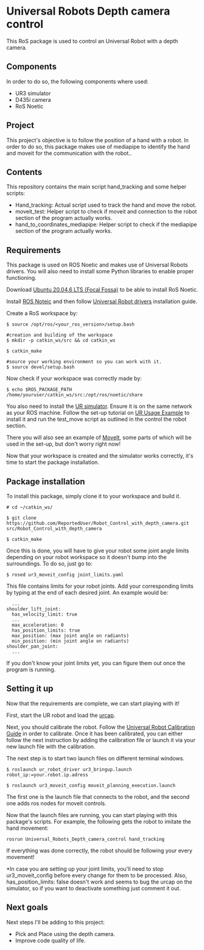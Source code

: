 # Universal Robots Depth camera control

This RoS package is used to control an Universal Robot with a depth camera.

## Components

In order to do so, the following components where used:

- UR3 simulator
- D435i camera
- RoS Noetic

## Project

This project's objective is to follow the position of a hand with a robot.
In order to do so, this package makes use of mediapipe to identify the hand and moveit for the communication with the robot..

## Contents
This repository contains the main script hand_tracking and some helper scripts:
- Hand_tracking: Actual script used to track the hand and move the robot.
- moveit_test: Helper script to check if moveit and connection to the robot section of the program actually works.
- hand_to_coordinates_mediapipe: Helper script to check if the mediapipe section of the program actually works.

## Requirements

This package is used on ROS Noetic and makes use of Universal Robots drivers. You will also need to install some Python libraries to enable proper functioning.

Download [Ubuntu 20.04.6 LTS (Focal Fossa)](https://releases.ubuntu.com/focal/) to be able to install RoS Noetic.

Install [ROS Noteic](http://wiki.ros.org/noetic/Installation/Ubuntu) and then follow [Universal Robot drivers](https://github.com/UniversalRobots/Universal_Robots_ROS_Driver/tree/master) installation guide.

Create a RoS workspace by:
```
$ source /opt/ros/<your_ros_version>/setup.bash

#creation and building of the workspace
$ mkdir -p catkin_ws/src && cd catkin_ws

$ catkin_make

#source your working environment so you can work with it.
$ source devel/setup.bash
```

Now check if your workspace was correctly made by:
```
$ echo $ROS_PACKAGE_PATH
/home/youruser/catkin_ws/src:/opt/ros/noetic/share
```

You also need to install the [UR simulator](https://www.universal-robots.com/download/?filters[]=98759&query=). Ensure it is on the same network as your ROS machine. Follow the set-up tutorial on [UR Usage Example](https://github.com/UniversalRobots/Universal_Robots_ROS_Driver/blob/master/ur_robot_driver/doc/usage_example.md) to install it and run the test_move script as outlined in the control the robot section.

There you will also see an example of [MoveIt](https://moveit.ros.org/), some parts of which will be used in the set-up, but don't worry right now!

Now that your workspace is created and the simulator works correctly, it's time to start the package installation.

## Package installation

To install this package, simply clone it to your workspace and build it.

```
# cd ~/catkin_ws/

$ git clone https://github.com/ReportedUser/Robot_Control_with_depth_camera.git src/Robot_Control_with_depth_camera

$ catkin_make

```

Once this is done, you will have to give your robot some joint angle limits depending on your robot workspace so it doesn't bump into the surroundings.
To do so, just go to:
```
$ rosed ur3_moveit_config joint_limits.yaml
```
This file contains limits for your robot joints. Add your corresponding limits by typing at the end of each desired joint. An example would be:
```
  ... 
shoulder_lift_joint:
  has_velocity_limit: true
  ...
  max_acceleration: 0
  has_position_limits: true
  max_position: (max joint angle on radiants)
  min_position: (min joint angle on radiants)
shoulder_pan_joint:
  ...
```

If you don't know your joint limits yet, you can figure them out once the program is running.


## Setting it up

Now that the requirements are complete, we can start playing with it!

First, start the UR robot and load the [urcap](https://github.com/UniversalRobots/Universal_Robots_ExternalControl_URCap/releases).

Next, you should calibrate the robot. Follow the [Universal Robot Calibration Guide](https://github.com/UniversalRobots/Universal_Robots_ROS_Driver/blob/master/ur_calibration/README.md) in order to calibrate.
Once it has been calibrated, you can either follow the next instruction by adding the calibration file or launch it via your new launch file with the calibration.

The next step is to start two launch files on different terminal windows.
```
$ roslaunch ur_robot_driver ur3_bringup.launch robot_ip:=your.robot.ip.adress
```
```
$ roslaunch ur3_moveit_config moveit_planning_execution.launch
```
The first one is the launch file that connects to the robot, and the second one adds ros nodes for moveit controls.

Now that the launch files are running, you can start playing with this package's scripts. For example, the following gets the robot to imitate the hand movement:

```
rosrun Universal_Robots_Depth_camera_control hand_tracking
```

If everything was done correctly, the robot should be following your every movement!

*In case you are setting up your joint limits, you'll need to stop ur3_moveit_config before every change for them to be processed. Also, has_position_limits: false doesn't work and seems to bug the urcap on the simulator, so if you want to deactivate something just comment it out.


## Next goals

Next steps I'll be adding to this project:

- Pick and Place using the depth camera.
- Improve code quality of life.
